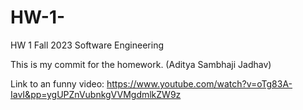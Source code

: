 # HW-1-

HW 1 Fall 2023 Software Engineering 

This is my commit for the homework. (Aditya Sambhaji Jadhav)

Link to an funny video:
https://www.youtube.com/watch?v=oTg83A-IavI&pp=ygUPZnVubnkgVVMgdmlkZW9z


